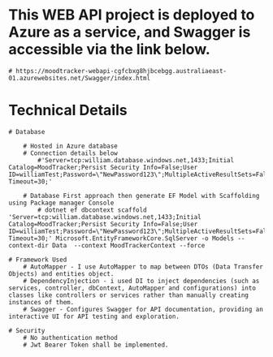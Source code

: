 # This WEB API project is deployed to Azure as a service, and Swagger is accessible via the link below.
	# https://moodtracker-webapi-cgfcbxg8hjbcebgg.australiaeast-01.azurewebsites.net/Swagger/index.html

# Technical Details
	# Database
 
 		# Hosted in Azure database
		# Connection details below
			#'Server=tcp:william.database.windows.net,1433;Initial Catalog=MoodTracker;Persist Security Info=False;User 				ID=williamTest;Password=\"NewPassword123\";MultipleActiveResultSets=False;Encrypt=True;TrustServerCertificate=False;Connection Timeout=30;'
   
  		# Database First approach then generate EF Model with Scaffolding using Package manager Console			
			# dotnet ef dbcontext scaffold 'Server=tcp:william.database.windows.net,1433;Initial Catalog=MoodTracker;Persist Security Info=False;User ID=williamTest;Password=\"NewPassword123\";MultipleActiveResultSets=False;Encrypt=True;TrustServerCertificate=False;Connection Timeout=30;' Microsoft.EntityFrameworkCore.SqlServer -o Models --context-dir Data  --context MoodTrackerContext --force

	# Framework Used
		# AutoMapper - I use AutoMapper to map between DTOs (Data Transfer Objects) and entities object.
		# DependencyInjection - i used DI to inject dependencies (such as services, controller, dbContext, AutoMapper and configurations) into classes like controllers or services rather than manually creating instances of them.
		# Swagger - Configures Swagger for API documentation, providing an interactive UI for API testing and exploration.
  
	# Security 
 		# No authentication method 
		# Jwt Bearer Token shall be implemented.
	
	
